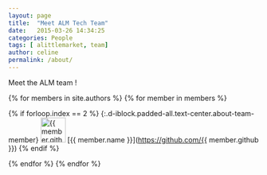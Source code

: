 ```yaml
---
layout: page
title:  "Meet ALM Tech Team"
date:   2015-03-26 14:34:25
categories: People
tags: [ alittlemarket, team]
author: celine
permalink: /about/
---
```


Meet the ALM team !


{% for members in site.authors %}
{% for member in members %}

{% if forloop.index == 2 %}
{:.d-iblock.padded-all.text-center.about-team-member}
<img class="d-block spaced-auto spaced-bottom" src="{{ member.avatar }}" width="50" height="50" alt="{{ member.github }}" />
[{{ member.name }}](https://github.com/{{ member.github }})
{% endif %}


{% endfor %}
{% endfor %}
